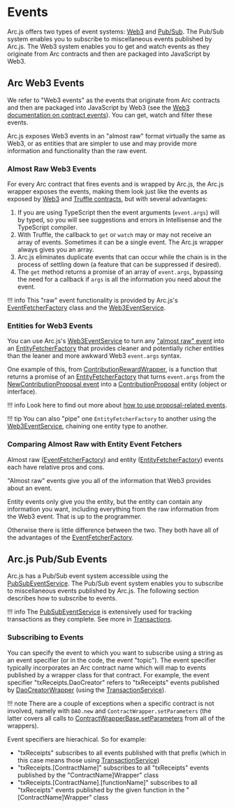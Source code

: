 # Events

Arc.js offers two types of event systems:  [Web3](web3events) and [Pub/Sub](#pubsubevents).  The Pub/Sub system enables you to subscribe to miscellaneous events published by Arc.js.  The Web3 system enables you to get and watch events as they originate from Arc contracts and then are packaged into JavaScript by Web3.

<a name="web3events"></a>
## Arc Web3 Events

We refer to "Web3 events" as the events that originate from Arc contracts and then are packaged into JavaScript by Web3 (see the [Web3 documentation on contract events](https://github.com/ethereum/wiki/wiki/JavaScript-API#contract-events)).  You can get, watch and filter these events.

Arc.js exposes Web3 events in an "almost raw" format virtually the same as Web3, or as entities that are simpler to use and may provide more information and functionality than the raw event.

<a name="almostrawevents"></a>
### Almost Raw Web3 Events
For every Arc contract that fires events and is wrapped by Arc.js, the Arc.js wrapper exposes the events, making them look just like the events as exposed by [Web3](https://github.com/ethereum/wiki/wiki/JavaScript-API#contract-events) and [Truffle contracts](http://truffleframework.com/docs/getting_started/contracts), but with several advantages:

1. If you are using TypeScript then the event arguments (`event.args`) will by typed, so you will see suggestions and errors in Intellisense and the TypeScript compiler.
2. With Truffle, the callback to `get` or `watch` may or may not receive an array of events.  Sometimes it can be a single event.  The Arc.js wrapper always gives you an array.
3. Arc.js eliminates duplicate events that can occur while the chain is in the process of settling down (a feature that can be suppressed if desired).
4. The `get` method returns a promise of an array of `event.args`, bypassing the need for a callback if `args` is all the information you
need about the event.

!!! info
    This "raw" event functionality is provided by Arc.js's [EventFetcherFactory](api/README/#eventfetcherfactory) class and the [Web3EventService](api/classes/Web3EventService).

### Entities for Web3 Events
You can use Arc.js's [Web3EventService](api/classes/Web3EventService) to turn any ["almost raw" event](#almostrawevents) into an [EntityFetcherFactory](api/README/#entityfetcherfactory) that provides cleaner and potentially richer entities than the leaner and more awkward Web3 `event.args` syntax.

One example of this, from [ContributionRewardWrapper](api/classes/ContributionRewardWrapper), is a function that returns a promise of an [EntityFetcherFactory](api/README/#entityfetcherfactory) that turns `event.args` from the [NewContributionProposal event](api/classes/ContributionRewardWrapper#NewContributionProposal) into a [ContributionProposal](api/interfaces/ContributionProposal) entity (object or interface).

!!! info
    Look here to find out more about [how to use proposal-related events](Proposals).

!!! tip
    You can also "pipe" one `EntityFetcherFactory` to another using the [Web3EventService](api/classes/Web3EventService), chaining one entity type to another.

### Comparing Almost Raw with Entity Event Fetchers
Almost raw ([EventFetcherFactory](api/README/#eventfetcherfactory)) and entity ([EntityFetcherFactory](api/README/#entityfetcherfactory)) events each have relative pros and cons.  

"Almost raw" events give you all of the information that Web3 provides about an event.

Entity events only give you the entity, but the entity can contain any information you want, including everything from the raw information from the Web3 event.  That is up to the programmer.

Otherwise there is little difference between the two.  They both have all of the advantages of the [EventFetcherFactory](api/README/#eventfetcherfactory).

<a name="pubsubevents"></a>
## Arc.js Pub/Sub Events

Arc.js has a Pub/Sub event system accessible using the [PubSubEventService](api/classes/PubSubEventService). The Pub/Sub event system enables you to subscribe to miscellaneous events published by Arc.js.  The following section describes how to subscribe to events.

!!! info
    The [PubSubEventService](api/classes/PubSubEventService) is extensively used for tracking transactions as they complete.  See more in [Transactions](Transactions).


### Subscribing to Events
You can specify the event to which you want to subscribe using a string as an event specifier (or in the code, the event "topic").  The event specifier typically incorporates an Arc contract name which will map to events published by a wrapper class for that contract.  For example, the event specifier "txReceipts.DaoCreator" refers to "txReceipts" events published by [DaoCreatorWrapper](api/classes/DaoCreatorWrapper) (using the [TransactionService](api/classes/TransactionService)).

!!! note
    There are a couple of exceptions when a specific contract is not involved, namely with `DAO.new` and `ContractWrapper.setParameters` (the latter covers all calls to [ContractWrapperBase.setParameters](api/classes/ContractWrapperBase#setParameters) from all of the wrappers).

Event specifiers are hierachical. So for example: 
   
   - "txReceipts" subscribes to all events published with that prefix (which in this case means those using [TransactionService](api/classes/TransactionService))
   - "txReceipts.[ContractName]" subscribes to all "txReceipts" events published by the "ContractName]Wrapper" class
   - "txReceipts.[ContractName].[functionName]" subscribes to all "txReceipts" events published by the given function in the "[ContractName]Wrapper" class

